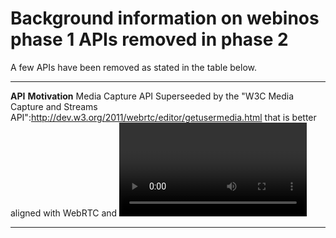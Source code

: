 Background information on webinos phase 1 APIs removed in phase 2
=================================================================

A few APIs have been removed as stated in the table below.

  ------------------- --------------------------------------------------------------------------------------------------------------------------------------------------------------------------------------------------------------------------------------------------
  **API**             **Motivation**
  Media Capture API   Superseeded by the "W3C Media Capture and Streams API":http://dev.w3.org/2011/webrtc/editor/getusermedia.html that is better aligned with WebRTC and <video>/<audio>-tag and for which Web browsers implementations exist.
  Attestation API     Not implemented in webinos. Will be turned into an optional research API & possibly a separate project.
  User profile API    Not implemented in webinos. OpenID was implemented for demo purposes. After deeper investigations it is clear, that openID could be used for user profile experience (see http://openid.net/specs/openid-attribute-exchange-1_0.html)
  ------------------- --------------------------------------------------------------------------------------------------------------------------------------------------------------------------------------------------------------------------------------------------


